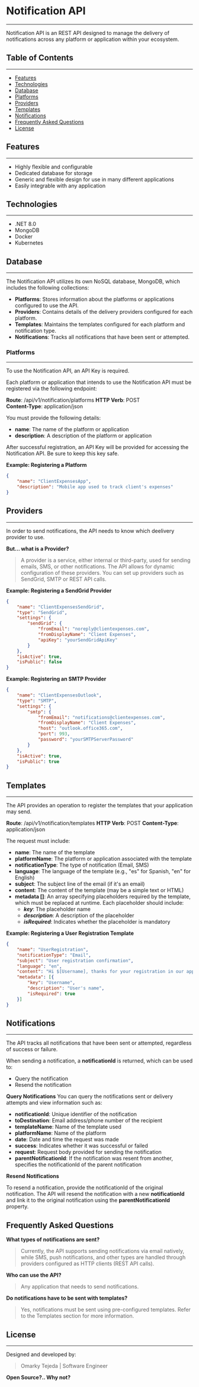 # Notification API
___
Notification API is an REST API designed to manage the delivery of notifications across any platform or application within your ecosystem.

## Table of Contents
___
* [Features](#features)
* [Technologies](#technologies)
* [Database](#database)
* [Platforms](#platforms)
* [Providers](#providers)
* [Templates](#templates)
* [Notifications](#notifications)
* [Frequently Asked Questions](#frequently-asked-questions)
* [License](#license)

## Features
___
- Highly flexible and configurable
- Dedicated database for storage
- Generic and flexible design for use in many different applications
- Easily integrable with any application


## Technologies
___
- .NET 8.0
- MongoDB
- Docker
- Kubernetes

## Database
___
The Notification API utilizes its own NoSQL database, MongoDB, which includes the following collections:

- __Platforms__: Stores information about the platforms or applications configured to use the API.
- __Providers__: Contains details of the delivery providers configured for each platform.
- __Templates__: Maintains the templates configured for each platform and notification type.
- __Notifications__: Tracks all notifications that have been sent or attempted.

### Platforms
___
To use the Notification API, an API Key is required.

Each platform or application that intends to use the Notification API must be registered via the following endpoint:

__Route__: /api/v1/notification/platforms
__HTTP Verb__: POST  
__Content-Type__: application/json

You must provide the following details:
- __name__: The name of the platform or application
- __description__: A description of the platform or application

After successful registration, an API Key will be provided for accessing the Notification API. Be sure to keep this key safe.

__Example: Registering a Platform__
```json
{
    "name": "ClientExpensesApp",
    "description": "Mobile app used to track client's expenses"
}
```



## Providers
___
In order to send notifications, the API needs to know which deelivery provider to use.

__But... what is a Provider?__
> A provider is a service, either internal or third-party, used for sending emails, SMS, or other notifications. The API allows for dynamic configuration of these providers. You can set up providers such as SendGrid, SMTP or REST API calls.



__Example: Registering a SendGrid Provider__
```json
{
    "name": "ClientExpensesSendGrid",
    "type": "SendGrid",
    "settings": {
        "sendGrid": {
            "fromEmail": "noreply@clientexpenses.com",
            "fromDisplayName": "Client Expenses",
            "apiKey": "yourSendGridApiKey"
        }
    },
    "isActive": true,
    "isPublic": false
}
```

__Example: Registering an SMTP Provider__
```json
{
    "name": "ClientExpensesOutlook",
    "type": "SMTP",
    "settings": {
        "smtp": {
            "fromEmail": "notifications@clientexpenses.com",
            "fromDisplayName": "Client Expenses",
            "host": "outlook.office365.com",
            "port": 993,
            "password": "yourSMTPServerPassword"
        }
    },
    "isActive": true,
    "isPublic": true
}
```


## Templates
___
The API provides an operation to register the templates that your application may send.

__Route__: /api/v1/notification/templates
__HTTP Verb__: POST
__Content-Type__: application/json

The request must include:
* __name__: The name of the template
* __platformName__: The platform or application associated with the template
* __notificationType__: The type of notification (Email, SMS)
* __language__: The language of the template (e.g., "es" for Spanish, "en" for English)
* __subject__: The subject line of the email (if it's an email)
* __content__: The content of the template (may be a simple text or HTML)
* __metadata []__: An array specifying placeholders required by the template, which must be replaced at runtime. Each placeholder should include:
	- ___key___: The placeholder name
	- ___description___: A description of the placeholder
	- ___isRequired___: Indicates whether the placeholder is mandatory

__Example: Registering a User Registration Template__
```json
{
    "name": "UserRegistration",
    "notificationType": "Email",
    "subject": "User registration confirmation",
    "language": "en",
    "content": "Hi $[Username], thanks for your registration in our app!",
	"metadata": [{
        "key": "Username",
        "description": "User's name",
        "isRequired": true
    }]
}
```

## Notifications
___
The API tracks all notifications that have been sent or attempted, regardless of success or failure.

When sending a notification, a __notificationId__ is returned, which can be used to:
- Query the notification
- Resend the notification

__Query Notifications__
You can query the notifications sent or delivery attempts and view information such as:

- __notificationId__: Unique identifier of the notification
- __toDestination__: Email address/phone number of the recipient
- __templateName__: Name of the template used
- __platformName__: Name of the platform
- __date__: Date and time the request was made
- __success__: Indicates whether it was successful or failed
- __request__: Request body provided for sending the notification
- __parentNotificationId__: If the notification was resent from another, specifies the notificationId of the parent notification


__Resend Notifications__

To resend a notification, provide the notificationId of the original notification. The API will resend the notification with a new __notificationId__ and link it to the original notification using the __parentNotificationId__ property.

## Frequently Asked Questions
__What types of notifications are sent?__
> Currently, the API supports sending notifications via email natively, while SMS, push notifications, and other types are handled through providers configured as HTTP clients (REST API calls).

__Who can use the API?__
> Any application that needs to send notifications.

__Do notifications have to be sent with templates?__
> Yes, notifications must be sent using pre-configured templates. Refer to the Templates section for more information.


## License
___
Designed and developed by:
> Omarky Tejeda | Software Engineer


**Open Source?.. Why not?**